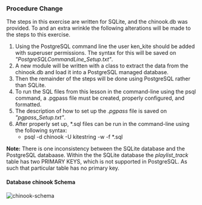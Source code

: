 ### Procedure Change
The steps in this exercise are written for SQLite, and the chinook.db was provided.  To and an extra wrinkle the following alterations will be made to the steps to this exercise.

 1.  Using the PostgreSQL command line the user ken_kite should be added with superuser permissions.  The syntax for this will be saved on *"PostgreSQLCommandLine_Setup.txt"*.
 1.  A new module will be written with a class to extract the data from the chinook.db and load it into a PostgreSQL managed database.
 1.  Then the remainder of the steps will be done using PostgreSQL rather than SQLite.
 1.  To run the SQL files from this lesson in the command-line using the psql command, a .pgpass file must be created, properly configured, and formatted.
 1.  The description of how to set up the *.pgpass* file is saved on *"pgpass_Setup.txt"*.
 1.  After properly set up, *.sql files can be run in the command-line using the following syntax: 
     *  psql -d chinook -U kitestring -w -f *.sql
	 
__Note:__ There is one inconsistency between the SQLite database and the PostgreSQL databaase.  Within the the SQLite database the *playlist_track* table has two PRIMARY KEYS, which is not supported in PostgreSQL.  As such that particular table has no primary key.  		  

#### Database chinook Schema
![chinook-schema](https://s3.amazonaws.com/dq-content/189/chinook-schema.svg)
